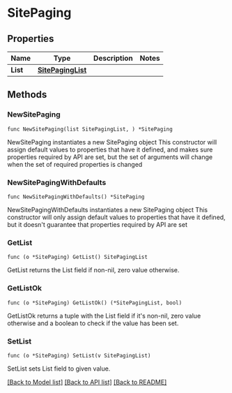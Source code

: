 # SitePaging

## Properties

Name | Type | Description | Notes
------------ | ------------- | ------------- | -------------
**List** | [**SitePagingList**](SitePagingList.md) |  | 

## Methods

### NewSitePaging

`func NewSitePaging(list SitePagingList, ) *SitePaging`

NewSitePaging instantiates a new SitePaging object
This constructor will assign default values to properties that have it defined,
and makes sure properties required by API are set, but the set of arguments
will change when the set of required properties is changed

### NewSitePagingWithDefaults

`func NewSitePagingWithDefaults() *SitePaging`

NewSitePagingWithDefaults instantiates a new SitePaging object
This constructor will only assign default values to properties that have it defined,
but it doesn't guarantee that properties required by API are set

### GetList

`func (o *SitePaging) GetList() SitePagingList`

GetList returns the List field if non-nil, zero value otherwise.

### GetListOk

`func (o *SitePaging) GetListOk() (*SitePagingList, bool)`

GetListOk returns a tuple with the List field if it's non-nil, zero value otherwise
and a boolean to check if the value has been set.

### SetList

`func (o *SitePaging) SetList(v SitePagingList)`

SetList sets List field to given value.



[[Back to Model list]](../README.md#documentation-for-models) [[Back to API list]](../README.md#documentation-for-api-endpoints) [[Back to README]](../README.md)


